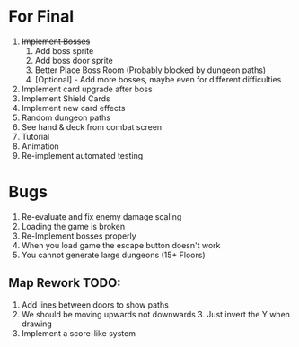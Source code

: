 # For Final
1. ~~Implement Bosses~~
   1. Add boss sprite
   2. Add boss door sprite
   3. Better Place Boss Room (Probably blocked by dungeon paths)
   4. [Optional] - Add more bosses, maybe even for different difficulties
2. Implement card upgrade after boss
3. Implement Shield Cards
4. Implement new card effects
5. Random dungeon paths
6. See hand & deck from combat screen
7. Tutorial
8. Animation
9. Re-implement automated testing

# Bugs
1. Re-evaluate and fix enemy damage scaling
2. Loading the game is broken
3. Re-Implement bosses properly
4. When you load game the escape button doesn't work
5. You cannot generate large dungeons (15+ Floors)

## Map Rework TODO:
1. Add lines between doors to show paths
2. We should be moving upwards not downwards
   3. Just invert the Y when drawing
3. Implement a score-like system